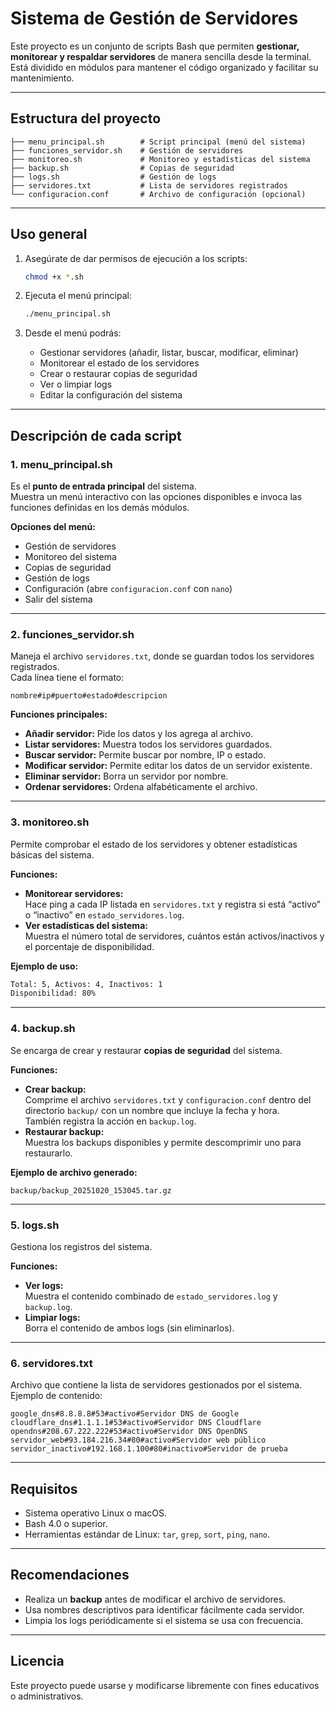 # Sistema de Gestión de Servidores 

Este proyecto es un conjunto de scripts Bash que permiten **gestionar, monitorear y respaldar servidores** de manera sencilla desde la terminal.  
Está dividido en módulos para mantener el código organizado y facilitar su mantenimiento.

---

## Estructura del proyecto

```
├── menu_principal.sh        # Script principal (menú del sistema)
├── funciones_servidor.sh    # Gestión de servidores
├── monitoreo.sh             # Monitoreo y estadísticas del sistema
├── backup.sh                # Copias de seguridad
├── logs.sh                  # Gestión de logs
├── servidores.txt           # Lista de servidores registrados
└── configuracion.conf       # Archivo de configuración (opcional)
```

---

## Uso general

1. Asegúrate de dar permisos de ejecución a los scripts:
   ```bash
   chmod +x *.sh
   ```

2. Ejecuta el menú principal:
   ```bash
   ./menu_principal.sh
   ```

3. Desde el menú podrás:
   - Gestionar servidores (añadir, listar, buscar, modificar, eliminar)
   - Monitorear el estado de los servidores
   - Crear o restaurar copias de seguridad
   - Ver o limpiar logs
   - Editar la configuración del sistema

---

## Descripción de cada script

### 1. **menu_principal.sh**
Es el **punto de entrada principal** del sistema.  
Muestra un menú interactivo con las opciones disponibles e invoca las funciones definidas en los demás módulos.

**Opciones del menú:**
- Gestión de servidores  
- Monitoreo del sistema  
- Copias de seguridad  
- Gestión de logs  
- Configuración (abre `configuracion.conf` con `nano`)  
- Salir del sistema  

---

### 2. **funciones_servidor.sh**
Maneja el archivo `servidores.txt`, donde se guardan todos los servidores registrados.  
Cada línea tiene el formato:

```
nombre#ip#puerto#estado#descripcion
```

**Funciones principales:**
- **Añadir servidor:** Pide los datos y los agrega al archivo.  
- **Listar servidores:** Muestra todos los servidores guardados.  
- **Buscar servidor:** Permite buscar por nombre, IP o estado.  
- **Modificar servidor:** Permite editar los datos de un servidor existente.  
- **Eliminar servidor:** Borra un servidor por nombre.  
- **Ordenar servidores:** Ordena alfabéticamente el archivo.  

---

### 3. **monitoreo.sh**
Permite comprobar el estado de los servidores y obtener estadísticas básicas del sistema.

**Funciones:**
- **Monitorear servidores:**  
  Hace ping a cada IP listada en `servidores.txt` y registra si está “activo” o “inactivo” en `estado_servidores.log`.  
- **Ver estadísticas del sistema:**  
  Muestra el número total de servidores, cuántos están activos/inactivos y el porcentaje de disponibilidad.  

**Ejemplo de uso:**
```bash
Total: 5, Activos: 4, Inactivos: 1
Disponibilidad: 80%
```

---

### 4. **backup.sh**
Se encarga de crear y restaurar **copias de seguridad** del sistema.

**Funciones:**
- **Crear backup:**  
  Comprime el archivo `servidores.txt` y `configuracion.conf` dentro del directorio `backup/` con un nombre que incluye la fecha y hora.  
  También registra la acción en `backup.log`.  
- **Restaurar backup:**  
  Muestra los backups disponibles y permite descomprimir uno para restaurarlo.  

**Ejemplo de archivo generado:**
```
backup/backup_20251020_153045.tar.gz
```

---

### 5. **logs.sh**
Gestiona los registros del sistema.

**Funciones:**
- **Ver logs:**  
  Muestra el contenido combinado de `estado_servidores.log` y `backup.log`.  
- **Limpiar logs:**  
  Borra el contenido de ambos logs (sin eliminarlos).  

---

### 6. **servidores.txt**
Archivo que contiene la lista de servidores gestionados por el sistema.  
Ejemplo de contenido:

```
google_dns#8.8.8.8#53#activo#Servidor DNS de Google
cloudflare_dns#1.1.1.1#53#activo#Servidor DNS Cloudflare
opendns#208.67.222.222#53#activo#Servidor DNS OpenDNS
servidor_web#93.184.216.34#80#activo#Servidor web público
servidor_inactivo#192.168.1.100#80#inactivo#Servidor de prueba
```

---

## Requisitos

- Sistema operativo Linux o macOS.  
- Bash 4.0 o superior.  
- Herramientas estándar de Linux: `tar`, `grep`, `sort`, `ping`, `nano`.

---

## Recomendaciones

- Realiza un **backup** antes de modificar el archivo de servidores.  
- Usa nombres descriptivos para identificar fácilmente cada servidor.  
- Limpia los logs periódicamente si el sistema se usa con frecuencia.  

---

## Licencia
Este proyecto puede usarse y modificarse libremente con fines educativos o administrativos.  

